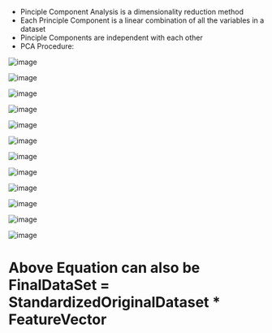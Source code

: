 * Pinciple Component Analysis is a dimensionality reduction method
* Each Principle Component is a linear combination of all the variables in a dataset
* Pinciple Components are independent with each other
* PCA Procedure:

![image](https://user-images.githubusercontent.com/60442877/193083709-939df7d8-43f2-4bd3-905b-dedd06451717.png)

![image](https://user-images.githubusercontent.com/60442877/188251602-1dd2eee2-bc73-4f1a-b980-45ab8265141b.png)

![image](https://user-images.githubusercontent.com/60442877/188251607-4024ee2f-cead-49e4-bc99-08a76d9cb152.png)

![image](https://user-images.githubusercontent.com/60442877/188251708-1109e7d6-4fd2-4d13-ad5a-4a0a00e13e7d.png)

![image](https://user-images.githubusercontent.com/60442877/188251739-e34d3ef3-7bf9-4d49-9f54-7d535b3040bc.png)

![image](https://user-images.githubusercontent.com/60442877/188251805-5f1d86fd-6f5c-4915-8117-9b187c2369fc.png)

![image](https://user-images.githubusercontent.com/60442877/188251961-9a107293-ed8a-4af8-93c8-74ad37f794a6.png)

![image](https://user-images.githubusercontent.com/60442877/188252070-9f55b97d-f757-4472-b94c-13bf35f6523b.png)

![image](https://user-images.githubusercontent.com/60442877/188252074-4bbe700b-392b-4f57-8de8-df52194d12d1.png)

![image](https://user-images.githubusercontent.com/60442877/188252077-32546d78-2890-47d3-b687-e1c2ed789982.png)

![image](https://user-images.githubusercontent.com/60442877/188252114-df58941a-d0ee-48f3-a5ed-096c6d5062a9.png)

![image](https://user-images.githubusercontent.com/60442877/188252124-f8dd43fe-cf88-40af-8522-76f612ed08e5.png)

# Above Equation can also be FinalDataSet = StandardizedOriginalDataset * FeatureVector
